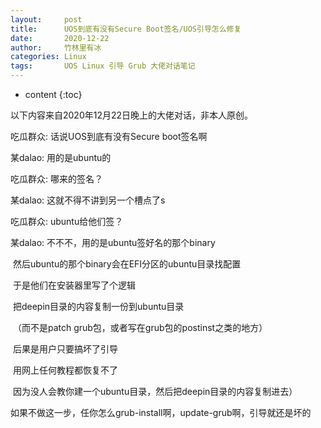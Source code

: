 ```yaml
---
layout:     post
title:      UOS到底有没有Secure Boot签名/UOS引导怎么修复
date:       2020-12-22
author:     竹林里有冰
categories: Linux
tags:       UOS Linux 引导 Grub 大佬对话笔记
---
```


* content
{:toc}

以下内容来自2020年12月22日晚上的大佬对话，非本人原创。

吃瓜群众: 话说UOS到底有没有Secure boot签名啊

某dalao: 用的是ubuntu的

吃瓜群众: 哪来的签名？

某dalao: 这就不得不讲到另一个槽点了s

吃瓜群众: ubuntu给他们签？

某dalao: 不不不，用的是ubuntu签好名的那个binary

​                  然后ubuntu的那个binary会在EFI分区的ubuntu目录找配置

​                  于是他们在安装器里写了个逻辑

​                  把deepin目录的内容复制一份到ubuntu目录

​                  （而不是patch grub包，或者写在grub包的postinst之类的地方）

​                  后果是用户只要搞坏了引导

​                  用网上任何教程都恢复不了

​                  因为没人会教你建一个ubuntu目录，然后把deepin目录的内容复制进去）

​                  如果不做这一步，任你怎么grub-install啊，update-grub啊，引导就还是坏的

